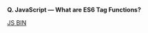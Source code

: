 **Q. JavaScript — What are ES6 Tag Functions?**

[JS BIN](https://jsbin.com/ficimecusi/3/edit?js,console)
